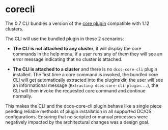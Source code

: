 # corecli

The 0.7 CLI bundles a version of the [core plugin](https://github.com/dcos/dcos-core-cli) compatible with
1.12 clusters.

The CLI will use the bundled plugin in these 2 scenarios:

- **The CLI is not attached to any cluster**, it will display the core commands in the help menu, if a user runs any of them they will see an error message indicating that no cluster is attached.

- **The CLI is attached to a cluster** and there is no `dcos-core-cli` plugin installed. The first time a core command is invoked, the bundled core CLI will get automatically extracted into the plugins dir, the user will see an informational message (`Extracting dcos-core-cli plugin...`), the CLI will then invoke the requested core command and continue normally.

This makes the CLI and the dcos-core-cli plugin behave like a single piece pending reliable methods of
plugin installation in all supported DC/OS configurations. Ensuring that no scripted or manual processes
were negatively impacted by the architectural changes was a design goal.
